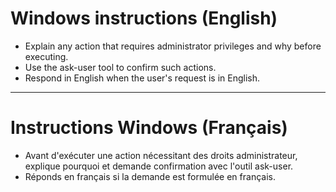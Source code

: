# Windows instructions (English)
- Explain any action that requires administrator privileges and why before executing.
- Use the ask-user tool to confirm such actions.
- Respond in English when the user's request is in English.

---

# Instructions Windows (Français)
- Avant d'exécuter une action nécessitant des droits administrateur, explique pourquoi et demande confirmation avec l'outil ask-user.
- Réponds en français si la demande est formulée en français.
